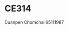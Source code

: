 # CE314
<html lang="en">
<head>
    <meta charset="utf-8">
    <p>Duanpen Chomchai 65111987</p>
</head>
</html>
